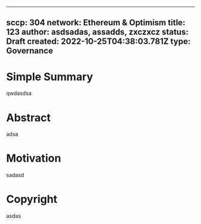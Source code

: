 
---
sccp: 304
network: Ethereum & Optimism
title: 123
author: asdsadas, assadds, zxczxcz
status: Draft
created: 2022-10-25T04:38:03.781Z
type: Governance
---


# Simple Summary

qwdasdsa

# Abstract

adsa

# Motivation

sadasd

# Copyright

asdas

